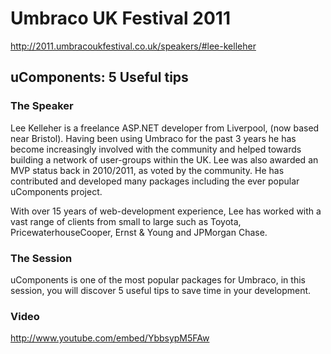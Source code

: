 # Umbraco UK Festival 2011

<http://2011.umbracoukfestival.co.uk/speakers/#lee-kelleher>

## uComponents: 5 Useful tips

### The Speaker

Lee Kelleher is a freelance ASP.NET developer from Liverpool, (now based near Bristol). Having been using Umbraco for the past 3 years he has become increasingly involved with the community and helped towards building a network of user-groups within the UK. Lee was also awarded an MVP status back in 2010/2011, as voted by the community. He has contributed and developed many packages including the ever popular uComponents project.

With over 15 years of web-development experience, Lee has worked with a vast range of clients from small to large such as Toyota, PricewaterhouseCooper, Ernst & Young and JPMorgan Chase.


### The Session

uComponents is one of the most popular packages for Umbraco, in this session, you will discover 5 useful tips to save time in your development.


### Video

<http://www.youtube.com/embed/YbbsypM5FAw>
